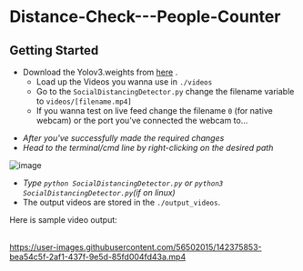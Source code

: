 # Distance-Check---People-Counter

## Getting Started
- Download the Yolov3.weights from [here](https://drive.google.com/drive/u/0/folders/1PfDMFh95obu40N-8tLk-EAF7x847EnnM) .
  - Load up the Videos you wanna use in `./videos`
  - Go to the `SocialDistancingDetector.py`  change the filename variable to `videos/[filename.mp4]`
  - If you wanna test on live feed change the filename `0` (for native webcam) or the port you've connected the webcam to...
+ *After you've successfully made the required changes*
+ *Head to the terminal/cmd line by right-clicking on the desired path* 

![image](https://user-images.githubusercontent.com/56502015/142374819-2605b52f-d699-46a0-8605-69519125d794.png) 
+ *Type `python SocialDistancingDetector.py` or `python3 SocialDistancingDetector.py`(if on linux)*
+ The output videos are stored in the `./output_videos`.


Here is sample video output:<br><br>

https://user-images.githubusercontent.com/56502015/142375853-bea54c5f-2af1-437f-9e5d-85fd004fd43a.mp4
